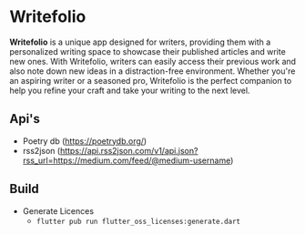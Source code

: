 # Writefolio

<b>Writefolio</b> is a unique app designed for writers, providing them with a personalized writing space to showcase their published articles and write new ones. With Writefolio, writers can easily access their previous work and also note down new ideas in a distraction-free environment. Whether you're an aspiring writer or a seasoned pro, Writefolio is the perfect companion to help you refine your craft and take your writing to the next level.

## Api's

- Poetry db (https://poetrydb.org/)
- rss2json (https://api.rss2json.com/v1/api.json?rss_url=https://medium.com/feed/@medium-username)

## Build

- Generate Licences
  - `flutter pub run flutter_oss_licenses:generate.dart`
